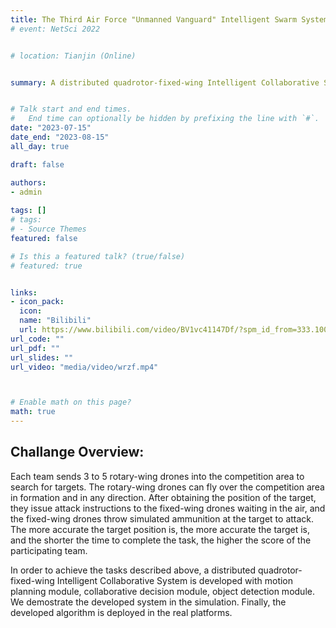 ```yaml
---
title: The Third Air Force "Unmanned Vanguard" Intelligent Swarm System Challenge
# event: NetSci 2022


# location: Tianjin (Online)


summary: A distributed quadrotor-fixed-wing Intelligent Collaborative System for searching and striking in an area.


# Talk start and end times.
#   End time can optionally be hidden by prefixing the line with `#`.
date: "2023-07-15"
date_end: "2023-08-15"
all_day: true

draft: false

authors: 
- admin
  
tags: []
# tags:
# - Source Themes
featured: false

# Is this a featured talk? (true/false)
# featured: true


links:
- icon_pack: 
  icon: 
  name: "Bilibili"
  url: https://www.bilibili.com/video/BV1vc41147Df/?spm_id_from=333.1007.top_right_bar_window_default_collection.content.click&vd_source=e060cbe71c18d308e963782a155bf798
url_code: ""
url_pdf: ""
url_slides: ""
url_video: "media/video/wrzf.mp4"



# Enable math on this page?
math: true
---
```


## Challange Overview:

Each team sends 3 to 5 rotary-wing drones into the competition area to search for targets. The rotary-wing drones can fly over the competition area in formation and in any direction. After obtaining the position of the target, they issue attack instructions to the fixed-wing drones waiting in the air, and the fixed-wing drones throw simulated ammunition at the target to attack. The more accurate the target position is, the more accurate the target is, and the shorter the time to complete the task, the higher the score of the participating team.

In order to achieve the tasks described above, a distributed quadrotor-fixed-wing Intelligent Collaborative System is developed with motion planning module, collaborative decision module, object detection module. We demostrate the developed system in the simulation. Finally, the developed algorithm is deployed in the real platforms.